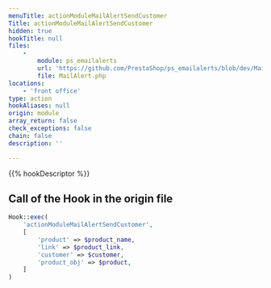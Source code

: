 ```yaml
---
menuTitle: actionModuleMailAlertSendCustomer
Title: actionModuleMailAlertSendCustomer
hidden: true
hookTitle: null
files:
    -
        module: ps_emailalerts
        url: 'https://github.com/PrestaShop/ps_emailalerts/blob/dev/MailAlert.php'
        file: MailAlert.php
locations:
    - 'front office'
type: action
hookAliases: null
origin: module
array_return: false
check_exceptions: false
chain: false
description: ''

---
```


{{% hookDescriptor %}}

## Call of the Hook in the origin file

```php
Hook::exec(
    'actionModuleMailAlertSendCustomer',
    [
        'product' => $product_name,
        'link' => $product_link,
        'customer' => $customer,
        'product_obj' => $product,
    ]
)
```
